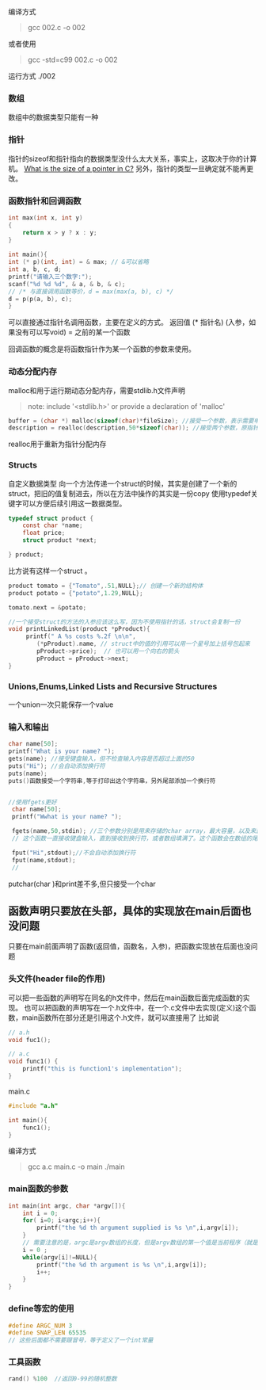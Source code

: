 编译方式
> gcc 002.c -o 002

或者使用
> gcc -std=c99 002.c -o 002 

运行方式
./002


### 数组
数组中的数据类型只能有一种

### 指针
指针的sizeof和指针指向的数据类型没什么太大关系，事实上，这取决于你的计算机。
[What is the size of a pointer in C?](https://stackoverflow.com/questions/916051/are-there-any-platforms-where-pointers-to-different-types-have-different-sizes)
另外，指针的类型一旦确定就不能再更改。

### 函数指针和回调函数
```c
int max(int x, int y)
{
    return x > y ? x : y;
}
 
int main(){
int (* p)(int, int) = & max; // &可以省略
int a, b, c, d;
printf("请输入三个数字:");
scanf("%d %d %d", & a, & b, & c);
// /* 与直接调用函数等价，d = max(max(a, b), c) */
d = p(p(a, b), c); 
} 
```
可以直接通过指针名调用函数，主要在定义的方式。
返回值 (* 指针名) (入参，如果没有可以写void) = 之前的某一个函数

回调函数的概念是将函数指针作为某一个函数的参数来使用。

### 动态分配内存
malloc和用于运行期动态分配内存，需要stdlib.h文件声明
> note: include '<stdlib.h>' or provide a declaration of 'malloc'

```c
buffer = (char *) malloc(sizeof(char)*fileSize); //接受一个参数，表示需要申请的内存大小
description = realloc(description,50*sizeof(char)); //接受两个参数，原指针和新的内存大小
```
realloc用于重新为指针分配内存

### Structs
自定义数据类型
向一个方法传递一个struct的时候，其实是创建了一个新的struct，把旧的值复制进去，所以在方法中操作的其实是一份copy
使用typedef关键字可以方便后续引用这一数据类型。

```c
typedef struct product {
    const char *name;
    float price;
    struct product *next;

} product;
```
比方说有这样一个struct
。

```c
product tomato = {"Tomato",.51,NULL};// 创建一个新的结构体
product potato = {"potato",1.29,NULL};

tomato.next = &potato;

//一个接受struct的方法的入参应该这么写，因为不使用指针的话，struct会复制一份
void printLinkedList(product *pProduct){
     printf(" A %s costs %.2f \n\n",
        (*pProduct).name, // struct中的值的引用可以用一个星号加上括号包起来
        pProduct->price);  // 也可以用一个向右的箭头
        pProduct = pProduct->next;
}
```


### Unions,Enums,Linked Lists and Recursive Structures
一个union一次只能保存一个value


### 输入和输出
```c
char name[50];
printf("What is your name? ");
gets(name); //接受键盘输入，但不检查输入内容是否超过上面的50
puts("Hi"); //会自动添加换行符
puts(name);
puts()函数接受一个字符串,等于打印出这个字符串，另外尾部添加一个换行符


//使用fgets更好
 char name[50];
 printf("Wwhat is your name? ");

 fgets(name,50,stdin); //三个参数分别是用来存储的char array，最大容量，以及来源(stdin其实就是键盘).
 // 这个函数一直接收键盘输入，直到接收到换行符，或者数组填满了。这个函数会在数组的尾部添加一个换行符

 fput("Hi",stdout);//不会自动添加换行符
 fput(name,stdout);
 //
```

putchar(char )和print差不多,但只接受一个char

## 函数声明只要放在头部，具体的实现放在main后面也没问题
只要在main前面声明了函数(返回值，函数名，入参)，把函数实现放在后面也没问题




### 头文件(header file的作用)
可以把一些函数的声明写在同名的h文件中，然后在main函数后面完成函数的实现。
也可以把函数的声明写在一个.h文件中，在一个.c文件中去实现(定义)这个函数，main函数所在部分还是引用这个.h文件，就可以直接用了
比如说
```c
// a.h
void fuc1();

// a.c
void func1() {
    printf("this is function1's implementation");
}
```
main.c
```c
#include "a.h"

int main(){
    func1();
}
```

编译方式
> gcc a.c main.c -o main
./main


### main函数的参数
```C
int main(int argc, char *argv[]){
    int i = 0;
    for( i=0; i<argc;i++){
        printf("the %d th argument supplied is %s \n",i,argv[i]);
    }
    // 需要注意的是，argc是argv数组的长度，但是argv数组的第一个值是当前程序（就是那个.exe文件）的//绝对路径.
    i = 0 ;
    while(argv[i]!=NULL){
        printf("the %d th argument is %s \n",i,argv[i]);
        i++;
    }
}
```

### define等宏的使用
```c
#define ARGC_NUM 3 
#define SNAP_LEN 65535
// 这些后面都不需要跟冒号，等于定义了一个int常量
```


### 工具函数
```c
rand() %100  //返回0-99的随机整数
```


